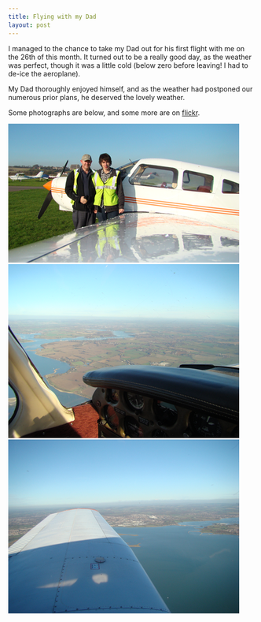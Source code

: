 ```yaml
---
title: Flying with my Dad
layout: post
---
```

I managed to the chance to take my Dad out for his first flight with me on the 26th of
this month. It turned out to be a really good day, as the weather was perfect, though it
was a little cold (below zero before leaving! I had to de-ice the aeroplane).

My Dad thoroughly enjoyed himself, and as the weather had postponed our numerous prior
plans, he deserved the lovely weather.

Some photographs are below, and some more are on
[flickr](http://www.flickr.com/photos/austinbirch/sets/72157625481603390).

![Me & Dad](/assets/img/me_and_dad.png)
![Return Leg](/assets/img/front_window.png)
![Shadow on the Wing](/assets/img/shadow_on_wing.png)
